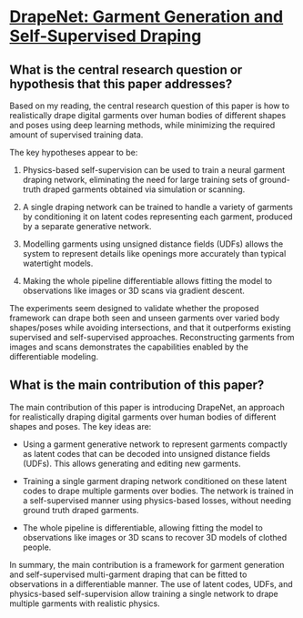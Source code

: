 # [DrapeNet: Garment Generation and Self-Supervised Draping](https://arxiv.org/abs/2211.11277)

## What is the central research question or hypothesis that this paper addresses?

 Based on my reading, the central research question of this paper is how to realistically drape digital garments over human bodies of different shapes and poses using deep learning methods, while minimizing the required amount of supervised training data. 

The key hypotheses appear to be:

1) Physics-based self-supervision can be used to train a neural garment draping network, eliminating the need for large training sets of ground-truth draped garments obtained via simulation or scanning.

2) A single draping network can be trained to handle a variety of garments by conditioning it on latent codes representing each garment, produced by a separate generative network. 

3) Modelling garments using unsigned distance fields (UDFs) allows the system to represent details like openings more accurately than typical watertight models.

4) Making the whole pipeline differentiable allows fitting the model to observations like images or 3D scans via gradient descent.

The experiments seem designed to validate whether the proposed framework can drape both seen and unseen garments over varied body shapes/poses while avoiding intersections, and that it outperforms existing supervised and self-supervised approaches. Reconstructing garments from images and scans demonstrates the capabilities enabled by the differentiable modeling.


## What is the main contribution of this paper?

 The main contribution of this paper is introducing DrapeNet, an approach for realistically draping digital garments over human bodies of different shapes and poses. The key ideas are:

- Using a garment generative network to represent garments compactly as latent codes that can be decoded into unsigned distance fields (UDFs). This allows generating and editing new garments.

- Training a single garment draping network conditioned on these latent codes to drape multiple garments over bodies. The network is trained in a self-supervised manner using physics-based losses, without needing ground truth draped garments. 

- The whole pipeline is differentiable, allowing fitting the model to observations like images or 3D scans to recover 3D models of clothed people.

In summary, the main contribution is a framework for garment generation and self-supervised multi-garment draping that can be fitted to observations in a differentiable manner. The use of latent codes, UDFs, and physics-based self-supervision allow training a single network to drape multiple garments with realistic physics.
